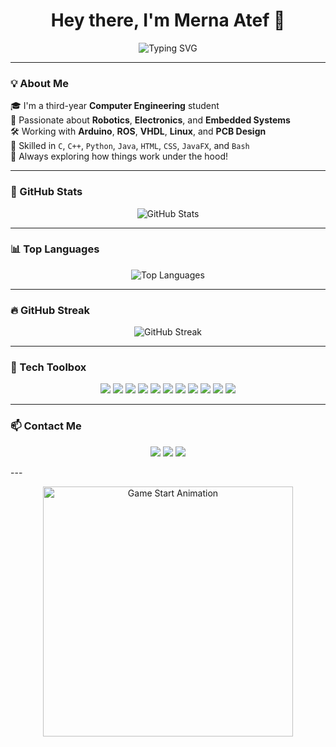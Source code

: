 <h1 align="center">Hey there, I'm Merna Atef 👋</h1>

<p align="center">
<img src="https://readme-typing-svg.herokuapp.com?font=Fira+Code&size=22&pause=1000&color=F7729C&center=true&vCenter=true&width=450&lines=Computer+Engineering+Student;Robotics+Enthusias;Pas+Passionate+About+Embedded+Systems+VHDL;Always+Learning+Something+New+%F0%9F%8C%9F" alt="Typing SVG" />
</p>

---

### 💡 About Me

🎓 I'm a third-year **Computer Engineering** student  
🤖 Passionate about **Robotics**, **Electronics**, and **Embedded Systems**  
🛠️ Working with **Arduino**, **ROS**, **VHDL**, **Linux**, and **PCB Design**  
💬 Skilled in `C`, `C++`, `Python`, `Java`, `HTML`, `CSS`, `JavaFX`, and `Bash`  
🚀 Always exploring how things work under the hood!

---

### 🌟 GitHub Stats
<p align="center">
  <img src="https://github-readme-stats.vercel.app/api?username=MernaAtefIbrahimAhmed&show_icons=true&theme=tokyonight&hide_title=false&count_private=true" alt="GitHub Stats" />
</p>

---

### 📊 Top Languages
<p align="center">
  <img src="https://github-readme-stats.vercel.app/api/top-langs/?username=MernaAtefIbrahimAhmed&layout=compact&theme=tokyonight" alt="Top Languages" />
</p>

---

### 🔥 GitHub Streak
<p align="center">
  <img src="https://github-readme-streak-stats.herokuapp.com/?user=MernaAtefIbrahimAhmed&theme=tokyonight" alt="GitHub Streak"/>
</p>

---

### 🧰 Tech Toolbox
<p align="center">
  <img src="https://img.shields.io/badge/C-00599C?style=for-the-badge&logo=c&logoColor=white"/>
  <img src="https://img.shields.io/badge/C++-00599C?style=for-the-badge&logo=c%2b%2b&logoColor=white"/>
  <img src="https://img.shields.io/badge/Python-3776AB?style=for-the-badge&logo=python&logoColor=white"/>
  <img src="https://img.shields.io/badge/Java-ED8B00?style=for-the-badge&logo=java&logoColor=white"/>
  <img src="https://img.shields.io/badge/HTML-E34F26?style=for-the-badge&logo=html5&logoColor=white"/>
  <img src="https://img.shields.io/badge/CSS-1572B6?style=for-the-badge&logo=css3&logoColor=white"/>
  <img src="https://img.shields.io/badge/Arduino-00979D?style=for-the-badge&logo=arduino&logoColor=white"/>
  <img src="https://img.shields.io/badge/VHDL-9400D3?style=for-the-badge"/>
  <img src="https://img.shields.io/badge/PCB-228B22?style=for-the-badge"/>
  <img src="https://img.shields.io/badge/Linux-FCC624?style=for-the-badge&logo=linux&logoColor=black"/>
  <img src="https://img.shields.io/badge/ROS-22314E?style=for-the-badge"/>
</p>

---

### 📫 Contact Me
<p align="center">
  <a href="https://www.linkedin.com/in/mernaatef/"><img src="https://img.shields.io/badge/LinkedIn-0077B5?style=for-the-badge&logo=linkedin&logoColor=white"/></a>
  <a href="https://discord.com/users/1177515053612810240"><img src="https://img.shields.io/badge/Discord-5865F2?style=for-the-badge&logo=discord&logoColor=white"/></a>
  <a href="merna.atef@ieee-zsb.org"><img src="https://img.shields.io/badge/Email-D14836?style=for-the-badge&logo=gmail&logoColor=white"/></a>
</p>
---
<p align="center">
  <img src="https://media.giphy.com/media/KzJkzjggfGN5Py6nkT/giphy.gif" width="400" alt="Game Start Animation" />
</p>





